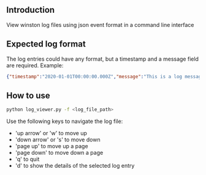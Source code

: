 ## Introduction
View winston log files using json event format in a command line interface

## Expected log format
The log entries could have any format, but a timestamp and a message field are required. Example:
```json
{"timestamp":"2020-01-01T00:00:00.000Z","message":"This is a log message","additionalData":"some data"}
```

## How to use
```bash
python log_viewer.py -f <log_file_path>
```
Use the following keys to navigate the log file:
- 'up arrow' or 'w' to move up
- 'down arrow' or 's' to move down
- 'page up' to move up a page
- 'page down' to move down a page
- 'q' to quit
- 'd' to show the details of the selected log entry

